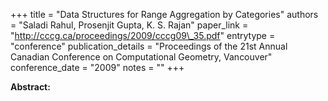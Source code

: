 +++
title = "Data Structures for Range Aggregation by Categories"
authors = "Saladi Rahul, Prosenjit Gupta, K. S. Rajan"
paper_link = "http://cccg.ca/proceedings/2009/cccg09\_35.pdf"
entrytype = "conference"
publication_details = "Proceedings of the 21st Annual Canadian Conference on Computational Geometry,  Vancouver"
conference_date = "2009"
notes = ""
+++

<b>Abstract:</b>
